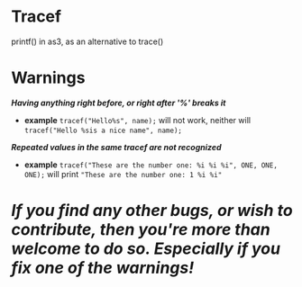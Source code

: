 # Tracef
printf() in as3, as an alternative to trace()
# Warnings
***Having anything right before, or right after '%' breaks it***
  + **example** `tracef("Hello%s", name);` will not work, neither will `tracef("Hello %sis a nice name", name);`



***Repeated values in the same tracef are not recognized***

  + **example** `tracef("These are the number one: %i %i %i", ONE, ONE, ONE);` will print `"These are the number one: 1 %i %i"`



# ***If you find any other bugs, or wish to contribute, then you're more than welcome to do so. Especially if you fix one of the warnings!***
